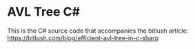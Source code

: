 AVL Tree C#
===========

This is the C# source code that accompanies the bitlush article: https://bitlush.com/blog/efficient-avl-tree-in-c-sharp
